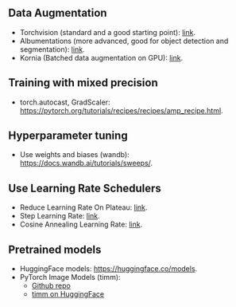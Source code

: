 ## Data Augmentation 

* Torchvision (standard and a good starting point): [link](https://pytorch.org/vision/stable/auto_examples/transforms/plot_transforms_getting_started.html#sphx-glr-auto-examples-transforms-plot-transforms-getting-started-py).
* Albumentations (more advanced, good for object detection and segmentation): [link](https://github.com/albumentations-team/albumentations).
* Kornia (Batched data augmentation on GPU): [link](https://github.com/kornia/kornia).

## Training with mixed precision

* torch.autocast, GradScaler: https://pytorch.org/tutorials/recipes/recipes/amp_recipe.html.

## Hyperparameter tuning

* Use weights and biases (wandb): https://docs.wandb.ai/tutorials/sweeps/.

## Use Learning Rate Schedulers

* Reduce Learning Rate On Plateau: [link](https://pytorch.org/docs/stable/generated/torch.optim.lr_scheduler.ReduceLROnPlateau.html).
* Step Learning Rate: [link](https://pytorch.org/docs/stable/generated/torch.optim.lr_scheduler.StepLR.html).
* Cosine Annealing Learning Rate: [link](https://pytorch.org/docs/stable/generated/torch.optim.lr_scheduler.CosineAnnealingLR.html).

## Pretrained models

* HuggingFace models: https://huggingface.co/models.
* PyTorch Image Models (timm):
  * [Github repo](https://github.com/huggingface/pytorch-image-models)
  * [timm on HuggingFace](https://huggingface.co/models?library=timm&sort=trending)
